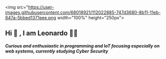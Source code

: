 

  <img src="https://user-images.githubusercontent.com/68018921/112022885-747d3680-8b11-11eb-847a-5bbed1371eee.png width="100%" height="250px">


<h2>Hi 👋 , I am Leonardo 👨‍💻 </h2> 


<h5><p>Curious and enthusiastic in programming and IoT focusing especially on web systems, currently studying Cyber Security</p></h5>


